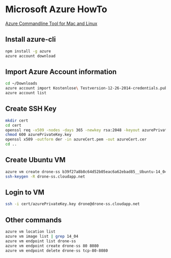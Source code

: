 # Microsoft Azure HowTo

[Azure Commandline Tool for Mac and Linux](http://azure.microsoft.com/de-de/documentation/articles/command-line-tools/)

## Install azure-cli

```bash
npm install -g azure
azure account download
```

## Import Azure Account information

```bash
cd ~/Downloads
azure account import Kostenlose\ Testversion-12-26-2014-credentials.publishsettings
azure account list
```

## Create SSH Key

```bash
mkdir cert
cd cert
openssl req -x509 -nodes -days 365 -newkey rsa:2048 -keyout azurePrivateKey.key -out azureCert.pem
chmod 600 azurePrivateKey.key
openssl x509 -outform der -in azureCert.pem -out azureCert.cer
cd ..
```

## Create Ubuntu VM

```bash
azure vm create drone-ss b39f27a8b8c64d52b05eac6a62ebad85__Ubuntu-14_04_1-LTS-amd64-server-20141125-en-us-30GB drone --location "West Europe" -z ExtraSmall -e -P -t cert/azureCert.pem
ssh-keygen -R drone-ss.cloudapp.net
```

## Login to VM

```bash
ssh -i cert/azurePrivateKey.key drone@drone-ss.cloudapp.net
```

## Other commands

```bash
azure vm location list
azure vm image list | grep 14_04
azure vm endpoint list drone-ss
azure vm endpoint create drone-ss 80 8080
azure vm endpoint delete drone-ss tcp-80-8080
```
